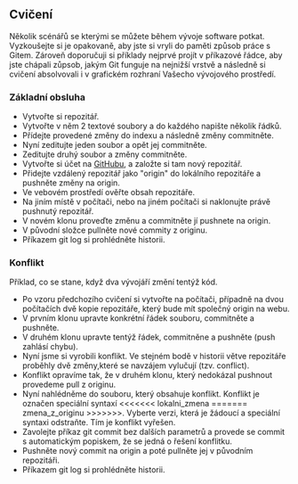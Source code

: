 ## Cvičení

Několik scénářů se kterými se můžete během vývoje software potkat. Vyzkoušejte si je opakovaně, aby jste si vryli do paměti způsob práce s Gitem. Zároveň doporučuji si příklady nejprvé projít v příkazové řádce, aby jste chápali zůpsob, jakým Git funguje na nejnižší vrstvě a následně si cvičení absolvovali i v grafickém rozhraní Vašecho vývojového prostředí.

### Základní obsluha

- Vytvořte si repozitář.
- Vytvořte v něm 2 textové soubory a do každého napište několik řádků.
- Přídejte provedené změny do indexu a následně změny commitněte.
- Nyní zeditujte jeden soubor a opět jej commitněte.
- Zeditujte druhý soubor a změny commitněte.
- Vytvořte si účet na [GitHubu](https://github.com), a založte si tam nový repozitář.
- Přidejte vzdálený repozitář jako "origin" do lokálního repozitáře a pushněte změny na origin.
- Ve vebovém prostředí ověřte obsah repozitáře.
- Na jiním místě v počítači, nebo na jiném počítači si naklonujte právě pushnutý repozitář.
- V novém klonu proveďte změnu a commitněte jí pushnete na origin.
- V původní složce pullněte nové commity z originu.
- Příkazem git log si prohlédněte historii.

### Konflikt

Příklad, co se stane, když dva vývojáří změní tentýž kód.

- Po vzoru předchozího cvičení si vytvořte na počítači, případně na dvou počítačích dvě kopie repozitáře, který bude mít společný origin na webu.
- V prvním klonu upravte konkrétní řádek souboru, commitněte a pushněte.
- V druhém klonu upravte tentýž řádek, commitněne a pushněte (push zahlásí chybu).
- Nyní jsme si vyrobili konflikt. Ve stejném bodě v historii větve repozitáře proběhly dvě změny,které se navzájem vylučují (tzv. conflict).
- Konflikt opravíme tak, že v druhém klonu, který nedokázal pushnout provedeme pull z originu.
- Nyní nahlédněme do souboru, který obsahuje konflikt. Konflikt je označen speciální syntaxí <<<<<<< lokalni_zmena ======= zmena_z_originu >>>>>>>. Vyberte verzi, která je žádoucí a speciální syntaxi odstraňte. Tím je konflikt vyřešen.
- Zavolejte příkaz git commit bez dalších parametrů a provede se commit s automatickým popiskem, že se jedná o řešení konflitku.
- Pushněte nový commit na origin a poté pullněte jej v původním repozitáři.
- Příkazem git log si prohlédněte historii.

